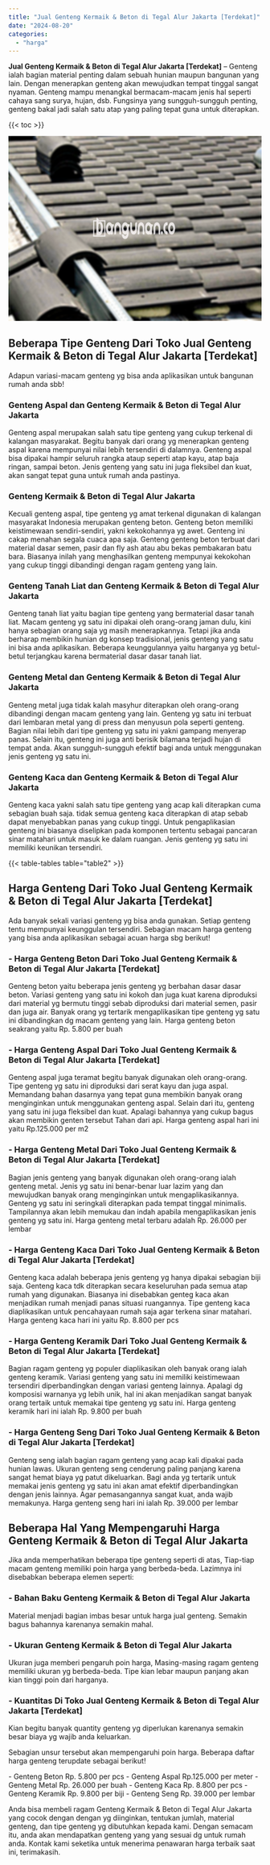 ```yaml
---
title: "Jual Genteng Kermaik & Beton di Tegal Alur Jakarta [Terdekat]"
date: "2024-08-20"
categories: 
  - "harga"
---
```


**Jual Genteng Kermaik & Beton di Tegal Alur Jakarta \[Terdekat\]** – Genteng ialah bagian material penting dalam sebuah hunian maupun bangunan yang lain. Dengan menerapkan genteng akan mewujudkan tempat tinggal sangat nyaman. Genteng mampu menangkal bermacam-macam jenis hal seperti cahaya sang surya, hujan, dsb. Fungsinya yang sungguh-sungguh penting, genteng bakal jadi salah satu atap yang paling tepat guna untuk diterapkan.

{{< toc >}}

![Jual Genteng Kermaik & Beton di Tegal Alur Jakarta [Terdekat]](/images/genteng-minimalis-murah06.png)

## Beberapa Tipe Genteng Dari Toko Jual Genteng Kermaik & Beton di Tegal Alur Jakarta \[Terdekat\]

Adapun variasi-macam genteng yg bisa anda aplikasikan untuk bangunan rumah anda sbb!

### Genteng Aspal dan Genteng Kermaik & Beton di Tegal Alur Jakarta

Genteng aspal merupakan salah satu tipe genteng yang cukup terkenal di kalangan masyarakat. Begitu banyak dari orang yg menerapkan genteng aspal karena mempunyai nilai lebih tersendiri di dalamnya. Genteng aspal bisa dipakai hampir seluruh rangka ataup seperti atap kayu, atap baja ringan, sampai beton. Jenis genteng yang satu ini juga fleksibel dan kuat, akan sangat tepat guna untuk rumah anda pastinya.

### Genteng Kermaik & Beton di Tegal Alur Jakarta

Kecuali genteng aspal, tipe genteng yg amat terkenal digunakan di kalangan masyarakat Indonesia merupakan genteng beton. Genteng beton memiliki keistimewaan sendiri-sendiri, yakni kekokohannya yg awet. Genteng ini cakap menahan segala cuaca apa saja. Genteng genteng beton terbuat dari material dasar semen, pasir dan fly ash atau abu bekas pembakaran batu bara. Biasanya inilah yang menghasilkan genteng mempunyai kekokohan yang cukup tinggi dibandingi dengan ragam genteng yang lain.

### Genteng Tanah Liat dan Genteng Kermaik & Beton di Tegal Alur Jakarta

Genteng tanah liat yaitu bagian tipe genteng yang bermaterial dasar tanah liat. Macam genteng yg satu ini dipakai oleh orang-orang jaman dulu, kini hanya sebagian orang saja yg masih menerapkannya. Tetapi jika anda berharap membikin hunian dg konsep tradisional, jenis genteng yang satu ini bisa anda aplikasikan. Beberapa keunggulannya yaitu harganya yg betul-betul terjangkau karena bermaterial dasar dasar tanah liat.

### Genteng Metal dan Genteng Kermaik & Beton di Tegal Alur Jakarta

Genteng metal juga tidak kalah masyhur diterapkan oleh orang-orang dibandingi dengan macam genteng yang lain. Genteng yg satu ini terbuat dari lembaran metal yang di press dan menyusun pola seperti genteng. Bagian nilai lebih dari tipe genteng yg satu ini yakni gampang menyerap panas. Selain itu, genteng ini juga anti berisik bilamana terjadi hujan di tempat anda. Akan sungguh-sungguh efektif bagi anda untuk menggunakan jenis genteng yg satu ini.

### Genteng Kaca dan Genteng Kermaik & Beton di Tegal Alur Jakarta

Genteng kaca yakni salah satu tipe genteng yang acap kali diterapkan cuma sebagian buah saja. tidak semua genteng kaca diterapkan di atap sebab dapat menyebabkan panas yang cukup tinggi. Untuk pengaplikasian genteng ini biasanya diselipkan pada komponen tertentu sebagai pancaran sinar matahari untuk masuk ke dalam ruangan. Jenis genteng yg satu ini memiliki keunikan tersendiri.

{{< table-tables table="table2" >}}

## Harga Genteng Dari Toko Jual Genteng Kermaik & Beton di Tegal Alur Jakarta \[Terdekat\]

Ada banyak sekali variasi genteng yg bisa anda gunakan. Setiap genteng tentu mempunyai keunggulan tersendiri. Sebagian macam harga genteng yang bisa anda aplikasikan sebagai acuan harga sbg berikut!

### \- Harga Genteng Beton Dari Toko Jual Genteng Kermaik & Beton di Tegal Alur Jakarta \[Terdekat\]

Genteng beton yaitu beberapa jenis genteng yg berbahan dasar dasar beton. Variasi genteng yang satu ini kokoh dan juga kuat karena diproduksi dari material yg bermutu tinggi sebab diproduksi dari material semen, pasir dan juga air. Banyak orang yg tertarik mengaplikasikan tipe genteng yg satu ini dibandingkan dg macam genteng yang lain. Harga genteng beton seakrang yaitu Rp. 5.800 per buah

### \- Harga Genteng Aspal Dari Toko Jual Genteng Kermaik & Beton di Tegal Alur Jakarta \[Terdekat\]

Genteng aspal juga teramat begitu banyak digunakan oleh orang-orang. Tipe genteng yg satu ini diproduksi dari serat kayu dan juga aspal. Memandang bahan dasarnya yang tepat guna membikin banyak orang menginginkan untuk menggunakan genteng aspal. Selain dari itu, genteng yang satu ini juga fleksibel dan kuat. Apalagi bahannya yang cukup bagus akan membikin genten tersebut Tahan dari api. Harga genteng aspal hari ini yaitu Rp.125.000 per m2

### \- Harga Genteng Metal Dari Toko Jual Genteng Kermaik & Beton di Tegal Alur Jakarta \[Terdekat\]

Bagian jenis genteng yang banyak digunakan oleh orang-orang ialah genteng metal. Jenis yg satu ini benar-benar luar lazim yang dan mewujudkan banyak orang menginginkan untuk mengaplikasikannya. Genteng yg satu ini seringkali diterapkan pada tempat tinggal minimalis. Tampilannya akan lebih memukau dan indah apabila mengaplikasikan jenis genteng yg satu ini. Harga genteng metal terbaru adalah Rp. 26.000 per lembar

### \- Harga Genteng Kaca Dari Toko Jual Genteng Kermaik & Beton di Tegal Alur Jakarta \[Terdekat\]

Genteng kaca adalah beberapa jenis genteng yg hanya dipakai sebagian biji saja. Genteng kaca tdk diterapkan secara keseluruhan pada semua atap rumah yang digunakan. Biasanya ini disebabkan genteg kaca akan menjadikan rumah menjadi panas situasi ruangannya. Tipe genteng kaca diaplikasikan untuk pencahayaan rumah saja agar terkena sinar matahari. Harga genteng kaca hari ini yaitu Rp. 8.800 per pcs

### \- Harga Genteng Keramik Dari Toko Jual Genteng Kermaik & Beton di Tegal Alur Jakarta \[Terdekat\]

Bagian ragam genteng yg populer diaplikasikan oleh banyak orang ialah genteng keramik. Variasi genteng yang satu ini memiliki keistimewaan tersendiri diperbandingkan dengan variasi genteng lainnya. Apalagi dg komposisi warnanya yg lebih unik, hal ini akan menjadikan sangat banyak orang tertaik untuk memakai tipe genteng yg satu ini. Harga genteng keramik hari ini ialah Rp. 9.800 per buah

### \- Harga Genteng Seng Dari Toko Jual Genteng Kermaik & Beton di Tegal Alur Jakarta \[Terdekat\]

Genteng seng ialah bagian ragam genteng yang acap kali dipakai pada hunian lawas. Ukuran genteng seng cenderung paling panjang karena sangat hemat biaya yg patut dikeluarkan. Bagi anda yg tertarik untuk memakai jenis genteng yg satu ini akan amat efektif diperbandingkan dengan jenis lainnya. Agar pemasangannya sangat kuat, anda wajib memakunya. Harga genteng seng hari ini ialah Rp. 39.000 per lembar

## Beberapa Hal Yang Mempengaruhi Harga Genteng Kermaik & Beton di Tegal Alur Jakarta

Jika anda memperhatikan beberapa tipe genteng seperti di atas, Tiap-tiap macam genteng memiliki poin harga yang berbeda-beda. Lazimnya ini disebabkan beberapa elemen seperti:

### \- Bahan Baku Genteng Kermaik & Beton di Tegal Alur Jakarta

Material menjadi bagian imbas besar untuk harga jual genteng. Semakin bagus bahannya karenanya semakin mahal.

### \- Ukuran Genteng Kermaik & Beton di Tegal Alur Jakarta

Ukuran juga memberi pengaruh poin harga, Masing-masing ragam genteng memiliki ukuran yg berbeda-beda. Tipe kian lebar maupun panjang akan kian tinggi poin dari harganya.

### \- Kuantitas Di Toko Jual Genteng Kermaik & Beton di Tegal Alur Jakarta \[Terdekat\]

Kian begitu banyak quantity genteng yg diperlukan karenanya semakin besar biaya yg wajib anda keluarkan.

Sebagian unsur tersebut akan mempengaruhi poin harga. Beberapa daftar harga genteng terupdate sebagai berikut!

\- Genteng Beton Rp. 5.800 per pcs - Genteng Aspal Rp.125.000 per meter - Genteng Metal Rp. 26.000 per buah - Genteng Kaca Rp. 8.800 per pcs - Genteng Keramik Rp. 9.800 per biji - Genteng Seng Rp. 39.000 per lembar

Anda bisa membeli ragam Genteng Kermaik & Beton di Tegal Alur Jakarta yang cocok dengan dengan yg diinginkan, tentukan jumlah, material genteng, dan tipe genteng yg dibutuhkan kepada kami. Dengan semacam itu, anda akan mendapatkan genteng yang yang sesuai dg untuk rumah anda. Kontak kami seketika untuk menerima penawaran harga terbaik saat ini, terimakasih.
